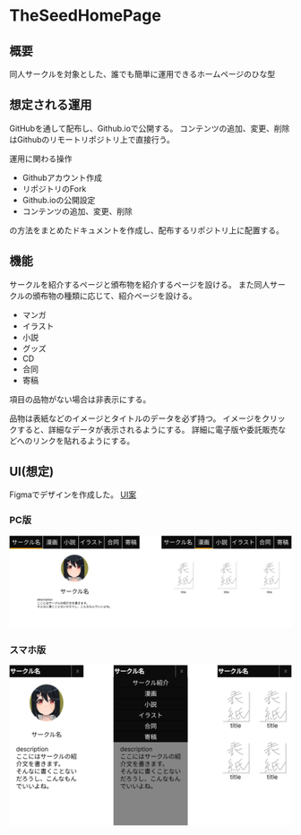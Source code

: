 # TheSeedHomePage

## 概要

同人サークルを対象とした、誰でも簡単に運用できるホームページのひな型

## 想定される運用
GitHubを通して配布し、Github.ioで公開する。
コンテンツの追加、変更、削除はGithubのリモートリポジトリ上で直接行う。

運用に関わる操作

- Githubアカウント作成
- リポジトリのFork
- Github.ioの公開設定
- コンテンツの追加、変更、削除

の方法をまとめたドキュメントを作成し、配布するリポジトリ上に配置する。

## 機能

サークルを紹介するページと頒布物を紹介するページを設ける。
また同人サークルの頒布物の種類に応じて、紹介ページを設ける。

- マンガ
- イラスト
- 小説
- グッズ
- CD
- 合同
- 寄稿

項目の品物がない場合は非表示にする。

品物は表紙などのイメージとタイトルのデータを必ず持つ。
イメージをクリックすると、詳細なデータが表示されるようにする。
詳細に電子版や委託販売などへのリンクを貼れるようにする。

## UI(想定)

Figmaでデザインを作成した。
[UI案](https://www.figma.com/file/kyOAuPHbPRWU2PyahMGBbV/TheSeedHomePage?type=design&node-id=0%3A1&mode=design&t=LRsZoKQBbZlj4SvY-1)

### PC版

![](img/PCUI.svg)

### スマホ版

![](./img/smartphoneUI.svg)